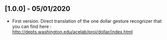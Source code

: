 ## [1.0.0] - 05/01/2020

* First version. Direct translation of the one dollar gesture recognizer that you can find here :
http://depts.washington.edu/acelab/proj/dollar/index.html
